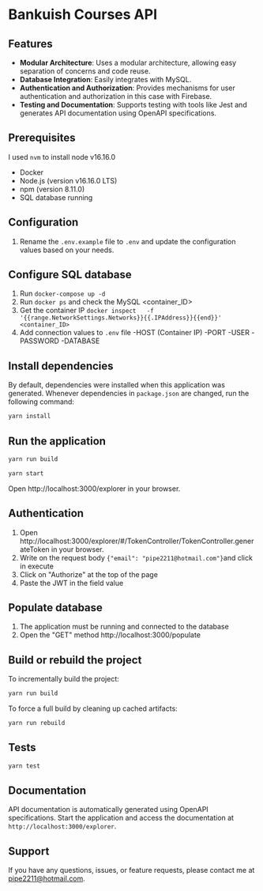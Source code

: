 # Bankuish Courses API


## Features
- **Modular Architecture**: Uses a modular architecture, allowing easy separation of concerns and code reuse.
- **Database Integration**: Easily integrates with MySQL.
- **Authentication and Authorization**: Provides mechanisms for user authentication and authorization in this case with Firebase.
- **Testing and Documentation**: Supports testing with tools like Jest and generates API documentation using OpenAPI specifications.

## Prerequisites

I used `nvm` to install node v16.16.0

- Docker
- Node.js (version v16.16.0 LTS)
- npm (version 8.11.0)
- SQL database running

## Configuration

1. Rename the `.env.example` file to `.env` and update the configuration values based on your needs.

## Configure SQL database

1. Run `docker-compose up -d`
2. Run `docker ps` and check the MySQL <container_ID>
3. Get the container IP `docker inspect   -f '{{range.NetworkSettings.Networks}}{{.IPAddress}}{{end}}' <container_ID>`
4. Add connection values to `.env` file
   -HOST (Container IP)
   -PORT
   -USER
   -PASSWORD
   -DATABASE


## Install dependencies

By default, dependencies were installed when this application was generated.
Whenever dependencies in `package.json` are changed, run the following command:

```sh
yarn install
```

## Run the application
```sh
yarn run build
```

```sh
yarn start
```
Open http://localhost:3000/explorer in your browser.


## Authentication
1. Open http://localhost:3000/explorer/#/TokenController/TokenController.generateToken in your browser.
2. Write on the request body  `{"email": "pipe2211@hotmail.com"}`and click in execute
3. Click on "Authorize" at the top of the page
4. Paste the JWT in the field value

## Populate database

1. The application must be running and connected to the database
2. Open the "GET" method http://localhost:3000/populate


## Build or rebuild the project

To incrementally build the project:

```sh
yarn run build
```

To force a full build by cleaning up cached artifacts:

```sh
yarn run rebuild
```

## Tests

```sh
yarn test
```
## Documentation

API documentation is automatically generated using OpenAPI specifications. Start the application and access the documentation at `http://localhost:3000/explorer`.

## Support

If you have any questions, issues, or feature requests, please contact me at [pipe2211@hotmail.com](mailto:pipe2211@hotmail.com).
